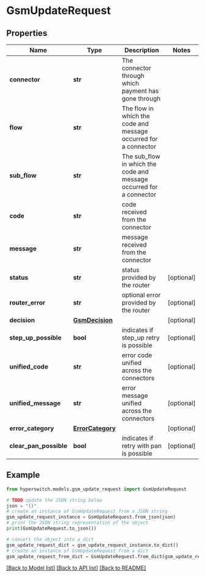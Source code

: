 # GsmUpdateRequest


## Properties

Name | Type | Description | Notes
------------ | ------------- | ------------- | -------------
**connector** | **str** | The connector through which payment has gone through | 
**flow** | **str** | The flow in which the code and message occurred for a connector | 
**sub_flow** | **str** | The sub_flow in which the code and message occurred  for a connector | 
**code** | **str** | code received from the connector | 
**message** | **str** | message received from the connector | 
**status** | **str** | status provided by the router | [optional] 
**router_error** | **str** | optional error provided by the router | [optional] 
**decision** | [**GsmDecision**](GsmDecision.md) |  | [optional] 
**step_up_possible** | **bool** | indicates if step_up retry is possible | [optional] 
**unified_code** | **str** | error code unified across the connectors | [optional] 
**unified_message** | **str** | error message unified across the connectors | [optional] 
**error_category** | [**ErrorCategory**](ErrorCategory.md) |  | [optional] 
**clear_pan_possible** | **bool** | indicates if retry with pan is possible | [optional] 

## Example

```python
from hyperswitch.models.gsm_update_request import GsmUpdateRequest

# TODO update the JSON string below
json = "{}"
# create an instance of GsmUpdateRequest from a JSON string
gsm_update_request_instance = GsmUpdateRequest.from_json(json)
# print the JSON string representation of the object
print(GsmUpdateRequest.to_json())

# convert the object into a dict
gsm_update_request_dict = gsm_update_request_instance.to_dict()
# create an instance of GsmUpdateRequest from a dict
gsm_update_request_from_dict = GsmUpdateRequest.from_dict(gsm_update_request_dict)
```
[[Back to Model list]](../README.md#documentation-for-models) [[Back to API list]](../README.md#documentation-for-api-endpoints) [[Back to README]](../README.md)


